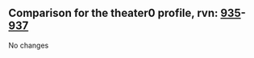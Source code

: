 ## Comparison for the theater0 profile, rvn: [935](https://github.com/PRO100KatYT/FortniteProfileRevisions/tree/main/profiles/theater0/935%20theater0.json)-[937](https://github.com/PRO100KatYT/FortniteProfileRevisions/tree/main/profiles/theater0/937%20theater0.json)

No changes
